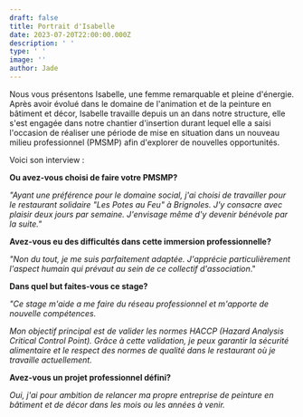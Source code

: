 ```yaml
---
draft: false
title: Portrait d'Isabelle
date: 2023-07-20T22:00:00.000Z
description: ' '
type: ' '
image: ''
author: Jade
---
```


Nous vous présentons Isabelle, une femme remarquable et pleine d'énergie. Après avoir évolué dans le domaine de l'animation et de la peinture en bâtiment et décor, Isabelle travaille depuis un an dans notre structure, elle s'est engagée dans notre chantier d'insertion durant lequel elle a saisi l'occasion de réaliser une période de mise en situation dans un nouveau milieu professionnel (PMSMP) afin d'explorer de nouvelles opportunités.

Voici son interview : 

**Ou avez-vous choisi de faire votre PMSMP?**

*"Ayant une préférence pour le domaine social, j'ai choisi de travailler pour le restaurant solidaire "Les Potes au Feu" à Brignoles. J'y consacre avec plaisir deux jours par semaine. J'envisage même d'y devenir bénévole par la suite."*

**Avez-vous eu des difficultés dans cette immersion professionnelle?**

*"Non du tout, je me suis parfaitement adaptée. J'apprécie particulièrement l'aspect humain qui prévaut au sein de ce collectif d'association*."

**Dans quel but faites-vous ce stage?**

*"Ce stage m'aide a me faire du réseau professionnel et m'apporte de nouvelle compétences.*

*Mon objectif principal est de valider les normes HACCP (Hazard Analysis Critical Control Point). Grâce à cette validation, je peux garantir la sécurité alimentaire et le respect des normes de qualité dans le restaurant où je travaille actuellement.*

**Avez-vous un projet professionnel défini?**

*Oui, j'ai pour ambition de relancer ma propre entreprise de peinture en bâtiment et de décor dans les mois ou les années à venir.*
